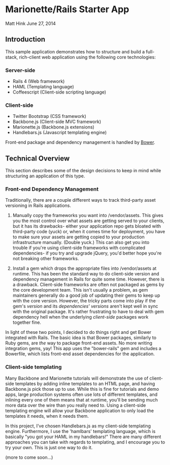 # Marionette/Rails Starter App
Matt Hink
June 27, 2014

## Introduction

This sample application demonstrates how to structure and build a full-stack, rich-client web application using the following core technologies:

### Server-side
* Rails 4           (Web framework)
* HAML              (Templating language)
* Coffeescript      (Client-side scripting language)

### Client-side
* Twitter Bootstrap (CSS framework)
* Backbone.js       (Client-side MVC framework)
* Marionette.js     (Backbone.js extensions)
* Handlebars.js     (Javascript templating engine)

Front-end package and dependency management is handled by [Bower](http://bower.io).

## Technical Overview
This section describes some of the design decisions to keep in mind while structuring an application of this type.

### Front-end Dependency Management
Traditionally, there are a couple different ways to track third-party asset versioning in Rails applications.

1. Manually copy the frameworks you want into /vendor/assets.  This gives you the most control over what assets are getting served to your clients, but it has its drawbacks- either your application repo gets bloated with third-party code (yuck) or, when it comes time for deployment, you have to make sure your assets are getting copied to your production infrastructure manually. (Double yuck.)  This can also get you into trouble if you're using client-side frameworks with complicated dependencies- if you try and upgrade jQuery, you'd better hope you're not breaking other frameworks.

2. Install a gem which drops the appropriate files into /vendor/assets at runtime.  This has been the standard way to do client-side version and dependency management in Rails for quite some time.  However, there is a drawback. Client-side frameworks are often not packaged as gems by the core development team.  This isn't usually a problem, as gem maintainers generally do a good job of updating their gems to keep up with the core version.  However, the tricky parts come into play if the gem's *version* and its *dependencies' versions* aren't kept well in sync with the original package.  It's rather frustrating to have to deal with gem dependency hell when the underlying *client-side* packages work together fine.

In light of these two points, I decided to do things right and get Bower integrated with Rails.  The basic idea is that Bower packages, similarly to Ruby gems, are *the* way to package front-end assets.  No more writing integration gems, yay!  This app uses the "bower-rails" gem and includes a Bowerfile, which lists front-end asset dependencies for the application.

### Client-side templating
Many Backbone and Marionette tutorials will demonstrate the use of client-side templates by adding inline templates to an HTML page, and having Backbone.js pick those up to use.  While this is fine for tutorials and demo apps, large production systems often use lots of different templates, and inlining every one of them means that at runtime, you'll be sending much more data over the wire than you really need to.  Using a client-side templating engine will allow your Backbone application to only load the templates it needs, when it needs them.

In this project, I've chosen Handlebars.js as my client-side templating engine.  Furthermore, I use the 'hamlbars' templating language, which is basically "you got your HAML in my handlebars!"  There are many different approaches you can take with regards to templating, and I encourage you to try your own.  This is just one way to do it.

(more to come soon...)
